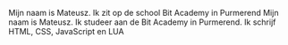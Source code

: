 Mijn naam is Mateusz. Ik zit op de school Bit Academy in Purmerend Mijn naam is Mateusz. Ik studeer aan de Bit Academy in Purmerend. Ik schrijf HTML, CSS, JavaScript en LUA
